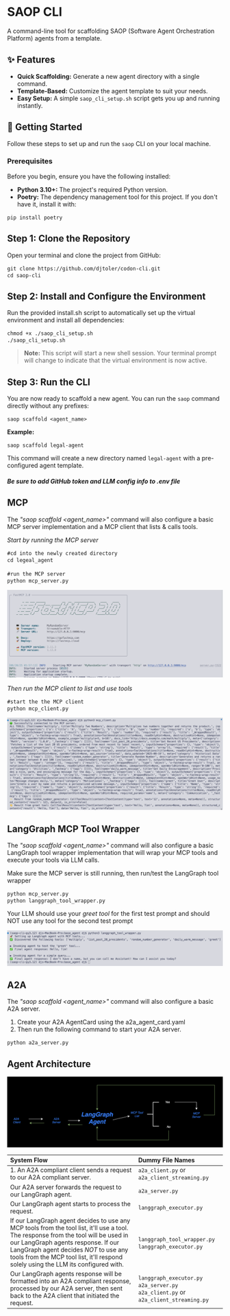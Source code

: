# SAOP CLI

A command-line tool for scaffolding SAOP (Software Agent Orchestration Platform) agents from a template.

## ✨ Features
- **Quick Scaffolding:** Generate a new agent directory with a single command.
- **Template-Based:** Customize the agent template to suit your needs.
- **Easy Setup:** A simple `saop_cli_setup.sh` script gets you up and running instantly.

## 🚀 Getting Started

Follow these steps to set up and run the `saop` CLI on your local machine.

### Prerequisites

Before you begin, ensure you have the following installed:
- **Python 3.10+:** The project's required Python version.
- **Poetry:** The dependency management tool for this project. If you don't have it, install it with:

```
pip install poetry
```



## Step 1: Clone the Repository

Open your terminal and clone the project from GitHub:

```
git clone https://github.com/djtoler/codon-cli.git
cd saop-cli
```

## Step 2: Install and Configure the Environment

Run the provided install.sh script to automatically set up the virtual environment and install all dependencies:

```
chmod +x ./saop_cli_setup.sh
./saop_cli_setup.sh
```

> **Note:** This script will start a new shell session. Your terminal prompt will change to indicate that the virtual environment is now active.

## Step 3: Run the CLI

You are now ready to scaffold a new agent. You can run the `saop` command directly without any prefixes:

```
saop scaffold <agent_name>
```

**Example:**

```
saop scaffold legal-agent
```

This command will create a new directory named `legal-agent` with a pre-configured agent template.

#### _Be sure to add GitHub token and LLM config info to .env file_

## MCP 

The _"saop scaffold <agent_name>"_ command will also configure a basic MCP server implementation and a MCP client that lists & calls tools.

_Start by running the MCP server_

```
#cd into the newly created directory
cd legeal_agent

#run the MCP server
python mcp_server.py
```

![Diagram](https://github.com/djtoler/Resume-Refiner-AI-Workflow/blob/main/images/003.png)

_Then run the MCP client to list and use tools_

```
#start the the MCP client
python mcp_client.py
```

![Diagram](https://github.com/djtoler/Resume-Refiner-AI-Workflow/blob/main/images/001.png)


## LangGraph MCP Tool Wrapper

The _"saop scaffold <agent_name>"_ command will also configure a basic LangGraph tool wrapper implementation that will wrap your MCP tools and execute your tools via LLM calls.

Make sure the MCP server is still running, then run/test the LangGraph tool wrapper

```
python mcp_server.py
python langgraph_tool_wrapper.py
```

Your LLM should use your _greet tool_ for the first test prompt and should NOT use any tool for the second test prompt

![Diagram](https://github.com/djtoler/Resume-Refiner-AI-Workflow/blob/main/images/002.png)


## A2A

The _"saop scaffold <agent_name>"_ command will also configure a basic A2A server.

1. Create your A2A AgentCard using the a2a_agent_card.yaml
2. Then run the following command to start your A2A server.

```
python a2a_server.py
```

## Agent Architecture 

![Diagram](https://github.com/djtoler2/imgs/blob/main/SystemArchitecture.png)

| **System Flow** | **Dummy File Names** |
| :--- | :--- |
| 1. An A2A compliant client sends a request to our A2A compliant server. | `a2a_client.py` or `a2a_client_streaming.py` |
| Our A2A server forwards the request to our LangGraph agent. | `a2a_server.py` |
| Our LangGraph agent starts to process the request. | `langgraph_executor.py` |
| If our LangGraph agent decides to use any MCP tools from the tool list, it'll use a tool. The response from the tool will be used in our LangGraph agents response. If our LangGraph agent decides _NOT_ to use any tools from the MCP tool list, it'll respond solely using the LLM its configured with. | `langgraph_tool_wrapper.py` <br> `langgraph_executor.py` |
| Our LangGraph agents response will be formatted into an A2A compliant response, processed by our A2A server, then sent back to the A2A client that initiated the request. | `langgraph_executor.py` <br> `a2a_server.py` <br> `a2a_client.py` or `a2a_client_streaming.py` |

